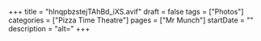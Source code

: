 +++
title = "hInqpbzstejTAhBd_iXS.avif"
draft = false
tags = ["Photos"]
categories = ["Pizza Time Theatre"]
pages = ["Mr Munch"]
startDate = ""
description = "alt="
+++

